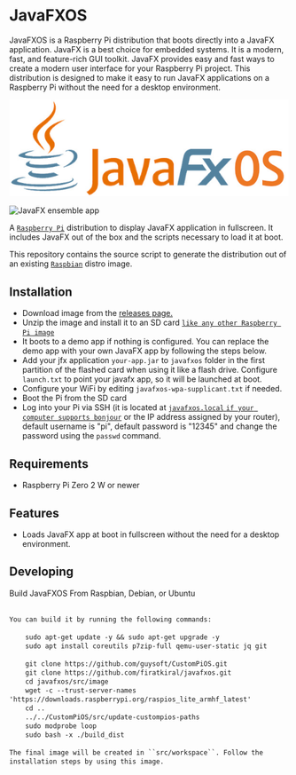 JavaFXOS
==========

JavaFXOS is a Raspberry Pi distribution that boots directly into a JavaFX application. JavaFX is a best choice for embedded systems. It is a modern, fast, and feature-rich GUI toolkit. JavaFX provides easy and fast ways to create a modern user interface for your Raspberry Pi project. This distribution is designed to make it easy to run JavaFX applications on a Raspberry Pi without the need for a desktop environment.

![JavaFXOS logo](https://raw.githubusercontent.com/firatkiral/javafxos/main/media/javafxos.jpg)

![JavaFX ensemble app](https://raw.githubusercontent.com/firatkiral/javafxos/main/media/ensemble.gif)

A [`Raspberry Pi`](http://www.raspberrypi.org/) distribution to display JavaFX application in fullscreen. It includes JavaFX out of the box and the scripts necessary to load it at boot.

This repository contains the source script to generate the distribution out of an existing [`Raspbian`](http://www.raspbian.org) distro image.


Installation
--------------

* Download image from the [releases page.](https://github.com/firatkiral/javafxos/releases)
* Unzip the image and install it to an SD card [`like any other Raspberry Pi image`](https://www.raspberrypi.org/documentation/installation/installing-images/README.md)
* It boots to a demo app if nothing is configured. You can replace the demo app with your own JavaFX app by following the steps below.
* Add your jfx application ``your-app.jar`` to ``javafxos`` folder in the first partition of the flashed card when using it like a flash drive. Configure ``launch.txt`` to point your javafx app, so it will be launched at boot.
* Configure your WiFi by editing ``javafxos-wpa-supplicant.txt`` if needed.
* Boot the Pi from the SD card
* Log into your Pi via SSH (it is located at [``javafxos.local`` `if your computer supports bonjour`](https://learn.adafruit.com/bonjour-zeroconf-networking-for-windows-and-linux/overview) or the IP address assigned by your router), default username is "pi", default password is "12345" and change the password using the ``passwd`` command.

Requirements
------------
* Raspberry Pi Zero 2 W or newer


Features
--------

* Loads JavaFX app at boot in fullscreen without the need for a desktop environment.

Developing
----------


Build JavaFXOS From Raspbian, Debian, or Ubuntu
~~~~~~~~~~~~~~~~~~~~~~~~~~~~~~~~~~~~~~~~~~~~~~~~~~~~~~~~~~~~~~~~~~

You can build it by running the following commands:

    sudo apt-get update -y && sudo apt-get upgrade -y
    sudo apt install coreutils p7zip-full qemu-user-static jq git
    
    git clone https://github.com/guysoft/CustomPiOS.git
    git clone https://github.com/firatkiral/javafxos.git
    cd javafxos/src/image
    wget -c --trust-server-names 'https://downloads.raspberrypi.org/raspios_lite_armhf_latest'
    cd ..
    ../../CustomPiOS/src/update-custompios-paths
    sudo modprobe loop
    sudo bash -x ./build_dist

The final image will be created in ``src/workspace``. Follow the installation steps by using this image.